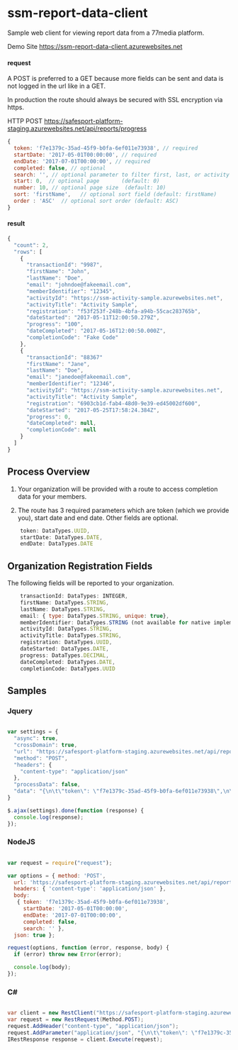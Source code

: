 # ssm-report-data-client
Sample web client for viewing report data from a 77media platform.

Demo Site https://ssm-report-data-client.azurewebsites.net

#### request
A POST is preferred to a GET because more fields can be sent and data is not logged in the url like in a GET.

In production the route should always be secured with SSL encryption via https.

HTTP POST
https://safesport-platform-staging.azurewebsites.net/api/reports/progress

```javascript
{
  token: 'f7e1379c-35ad-45f9-b0fa-6ef011e73938', // required
  startDate: '2017-05-01T00:00:00', // required
  endDate: '2017-07-01T00:00:00', // required
  completed: false, // optional
  search: '', // optional parameter to filter first, last, or activity (default: '')
  start: 0,  // optional page       (default: 0)
  number: 10, // optional page size  (default: 10)
  sort: 'firstName',   // optional sort field (default: firstName)
  order : 'ASC'  // optional sort order (default: ASC)
} 
```

#### result

```javascript
{
  "count": 2,
  "rows": [
    {
      "transactionId": "9987",
      "firstName": "John",
      "lastName": "Doe",
      "email": "johndoe@fakeemail.com",
      "memberIdentifier": "12345",
      "activityId": "https://ssm-activity-sample.azurewebsites.net",
      "activityTitle": "Activity Sample",
      "registration": "f53f253f-248b-4bfa-a94b-55cac283765b",
      "dateStarted": "2017-05-11T12:00:50.279Z",
      "progress": "100",
      "dateCompleted": "2017-05-16T12:00:50.000Z",
      "completionCode": "Fake Code"
    },
    {
      "transactionId": "88367"
      "firstName": "Jane",
      "lastName": "Doe",
      "email": "janedoe@fakeemail.com",
      "memberIdentifier": "12346",
      "activityId": "https://ssm-activity-sample.azurewebsites.net",
      "activityTitle": "Activity Sample",
      "registration": "6903cb1d-fab4-48d0-9e39-ed45002df600",
      "dateStarted": "2017-05-25T17:58:24.384Z",
      "progress": 0,
      "dateCompleted": null,
      "completionCode": null
    }
  ]
}
```

## Process Overview

1. Your organization will be provided with a route to access completion data for your members.

2. The route has 3 required parameters which are token (which we provide you), start date and end date.  Other fields are optional.
```javascript
    token: DataTypes.UUID,
    startDate: DataTypes.DATE,
    endDate: DataTypes.DATE
```

## Organization Registration Fields
The following fields will be reported to your organization.
```javascript
    transactionId: DataTypes: INTEGER,
    firstName: DataTypes.STRING,
    lastName: DataTypes.STRING,
    email: { type: DataTypes.STRING, unique: true},
    memberIdentifier: DataTypes.STRING (not available for native implementations),
    activityId: DataTypes.STRING,
    activityTitle: DataTypes.STRING,
    registration: DataTypes.UUID,
    dateStarted: DataTypes.DATE,
    progress: DataTypes.DECIMAL,
    dateCompleted: DataTypes.DATE,
    completionCode: DataTypes.UUID  

```


## Samples
### Jquery

```javascript

var settings = {
  "async": true,
  "crossDomain": true,
  "url": "https://safesport-platform-staging.azurewebsites.net/api/reports/progress",
  "method": "POST",
  "headers": {
    "content-type": "application/json"
  },
  "processData": false,
  "data": "{\n\t\"token\": \"f7e1379c-35ad-45f9-b0fa-6ef011e73938\",\n\t\"startDate\": \"2017-05-01T00:00:00\",\n\t\"endDate\": \"2017-07-01T00:00:00\",\n\t\"completed\": \"false\",\n\t\"search\": \"\"\n}"
}

$.ajax(settings).done(function (response) {
  console.log(response);
});

```


### NodeJS

```javascript

var request = require("request");

var options = { method: 'POST',
  url: 'https://safesport-platform-staging.azurewebsites.net/api/reports/progress',
  headers: { 'content-type': 'application/json' },
  body: 
   { token: 'f7e1379c-35ad-45f9-b0fa-6ef011e73938',
     startDate: '2017-05-01T00:00:00',
     endDate: '2017-07-01T00:00:00',
     completed: false,
     search: '' },
  json: true };

request(options, function (error, response, body) {
  if (error) throw new Error(error);

  console.log(body);
});

```

### C#

```csharp

var client = new RestClient("https://safesport-platform-staging.azurewebsites.net/api/reports/progress");
var request = new RestRequest(Method.POST);
request.AddHeader("content-type", "application/json");
request.AddParameter("application/json", "{\n\t\"token\": \"f7e1379c-35ad-45f9-b0fa-6ef011e73938\",\n\t\"startDate\": \"2017-05-01T00:00:00\",\n\t\"endDate\": \"2017-07-01T00:00:00\",\n\t\"completed\": \"false\",\n\t\"search\": \"\"\n}", ParameterType.RequestBody);
IRestResponse response = client.Execute(request);

```